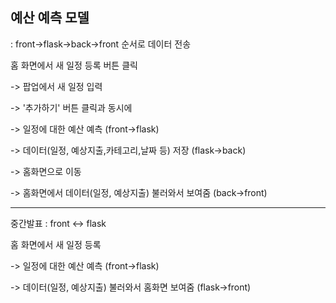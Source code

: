 예산 예측 모델
---
: front->flask->back->front 순서로 데이터 전송


홈 화면에서 새 일정 등록 버튼 클릭

-> 팝업에서 새 일정 입력

-> '추가하기' 버튼 클릭과 동시에

-> 일정에 대한 예산 예측 (front->flask)

-> 데이터(일정, 예상지출,카테고리,날짜 등) 저장 (flask->back)

-> 홈화면으로 이동

-> 홈화면에서 데이터(일정, 예상지출) 불러와서 보여줌 (back->front)

---


중간발표
: front <-> flask

홈 화면에서 새 일정 등록

-> 일정에 대한 예산 예측 (front->flask)

-> 데이터(일정, 예상지출) 불러와서 홈화면 보여줌 (flask->front)
